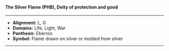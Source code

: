 #### The Silver Flame (PHB), Deity of protection and good
___

- **Alignment:** L, G
- **Domains:** Life, Light, War
- **Pantheon:** Eberron
- **Symbol:** Flame drawn on silver or molded from silver
___
